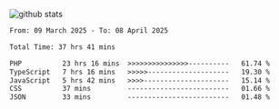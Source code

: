 
![github stats](https://github-readme-stats.vercel.app/api?username=realmahd1&show_icons=true&theme=codeSTACKr&hide_rank=true&count_private=true)

<!--START_SECTION:waka-->

```txt
From: 09 March 2025 - To: 08 April 2025

Total Time: 37 hrs 41 mins

PHP          23 hrs 16 mins  >>>>>>>>>>>>>>>----------   61.74 %
TypeScript   7 hrs 16 mins   >>>>>--------------------   19.30 %
JavaScript   5 hrs 42 mins   >>>>---------------------   15.14 %
CSS          37 mins         -------------------------   01.66 %
JSON         33 mins         -------------------------   01.48 %
```

<!--END_SECTION:waka-->

